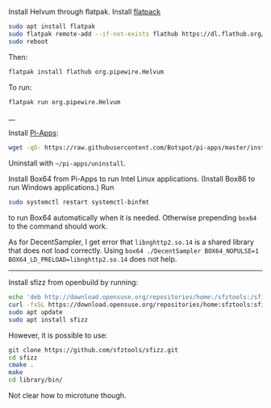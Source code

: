 Install Helvum through flatpak.
Install [flatpack](https://flathub.org/setup/Raspberry%20Pi%20OS)
```bash
sudo apt install flatpak
sudo flatpak remote-add --if-not-exists flathub https://dl.flathub.org/repo/flathub.flatpakrepo
sudo reboot
```
Then:
```bash
flatpak install flathub org.pipewire.Helvum
```
To run:
```bash
flatpak run org.pipewire.Helvum
```
__

Install [Pi-Apps](https://pi-apps.io/install/):
```bash
wget -qO- https://raw.githubusercontent.com/Botspot/pi-apps/master/install | bash
```
Uninstall with `~/pi-apps/uninstall`.

Install Box64 from Pi-Apps to run Intel Linux applications.
(Install Box86 to run Windows applications.)
Run
```bash
sudo systemctl restart systemctl-binfmt
```
to run Box64 automatically when it is needed.
Otherwise prepending `box64` to the command should work.

As for DecentSampler, I get error that `libnghttp2.so.14` is a shared library that does not load correctly.
Using `box64 ./DecentSampler BOX64_NOPULSE=1 BOX64_LD_PRELOAD=libnghttp2.so.14` does not help.

___

Install sfizz from openbuild by running:
```bash
echo 'deb http://download.opensuse.org/repositories/home:/sfztools:/sfizz/Raspbian_12/ /' | sudo tee /etc/apt/sources.list.d/home:sfztools:sfizz.list
curl -fsSL https://download.opensuse.org/repositories/home:sfztools:sfizz/Raspbian_12/Release.key | gpg --dearmor | sudo tee /etc/apt/trusted.gpg.d/home_sfztools_sfizz.gpg > /dev/null
sudo apt update
sudo apt install sfizz
```
However, it is possible to use:
```bash
git clone https://github.com/sfztools/sfizz.git
cd sfizz
cmake .
make
cd library/bin/
```
Not clear how to microtune though.
